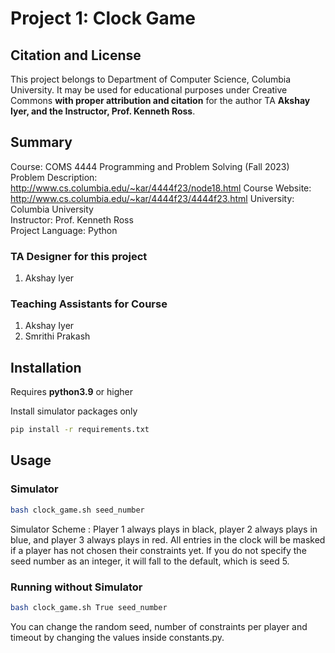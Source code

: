 # Project 1: Clock Game

## Citation and License
This project belongs to Department of Computer Science, Columbia University. It may be used for educational purposes under Creative Commons **with proper attribution and citation** for the author TA **Akshay Iyer, and the Instructor, Prof. Kenneth Ross**.

## Summary

Course: COMS 4444 Programming and Problem Solving (Fall 2023)  
Problem Description: http://www.cs.columbia.edu/~kar/4444f23/node18.html
Course Website: http://www.cs.columbia.edu/~kar/4444f23/4444f23.html
University: Columbia University  
Instructor: Prof. Kenneth Ross  
Project Language: Python




### TA Designer for this project

1. Akshay Iyer

### Teaching Assistants for Course
1. Akshay Iyer
2. Smrithi Prakash





## Installation

Requires **python3.9** or higher

Install simulator packages only

```bash
pip install -r requirements.txt
```

## Usage

### Simulator

```bash
bash clock_game.sh seed_number
```

Simulator Scheme : Player 1 always plays in black, player 2 always plays in blue, and player 3 always plays in red.
All entries in the clock will be masked if a player has not chosen their constraints yet.
If you do not specify the seed number as an integer, it will fall to the default, which is seed 5.

### Running without Simulator

```bash
bash clock_game.sh True seed_number
```

You can change the random seed, number of constraints per player and timeout by changing the values inside constants.py.
